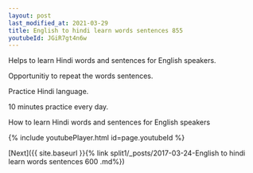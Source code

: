 ```yaml
---
layout: post
last_modified_at: 2021-03-29
title: English to hindi learn words sentences 855 
youtubeId: JGiR7gt4n6w
---
```

 
 
Helps to learn Hindi words and sentences for English speakers.

Opportunitiy to repeat the words sentences. 

Practice Hindi language. 
 
10 minutes practice every day. 
 
How to learn Hindi words and sentences for English speakers 
 
{% include youtubePlayer.html id=page.youtubeId %}
 
 
[Next]({{ site.baseurl }}{% link  split1/_posts/2017-03-24-English to hindi learn words sentences 600 .md%})
 
